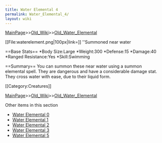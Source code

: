 ```yaml
---
title: Water Elemental 4
permalink: Water_Elemental_4/
layout: wiki
---
```


[MainPage](/keeperrl_wiki/ "wikilink")>>[Old_Wiki](/keeperrl_wiki/Old_Wiki "wikilink")>>[Old_Water_Elemental](/keeperrl_wiki/Old_Water_Elemental "wikilink")

[[File:waterelement.png|100px|link=]] ''Summoned near water

==Base Stats==
*Body Size:Large
*Weight:300
*Defense:15
*Damage:40
*Ranged Resistance:Yes
*Skill:Swimming

==Summary==
You can summon these near water using a summon elemental spell. They are dangerous and have a considerable damage stat. They cross water with ease, due to their liquid form.

[[Category:Creatures]]

[MainPage](/keeperrl_wiki/ "wikilink")>>[Old_Wiki](/keeperrl_wiki/Old_Wiki "wikilink")>>[Old_Water_Elemental](/keeperrl_wiki/Old_Water_Elemental "wikilink")

Other items in this section
-    [Water Elemental 0](/keeperrl_wiki/Water_Elemental_0 "wikilink")
-    [Water Elemental 1](/keeperrl_wiki/Water_Elemental_1 "wikilink")
-    [Water Elemental 2](/keeperrl_wiki/Water_Elemental_2 "wikilink")
-    [Water Elemental 3](/keeperrl_wiki/Water_Elemental_3 "wikilink")
-    [Water Elemental 5](/keeperrl_wiki/Water_Elemental_5 "wikilink")
